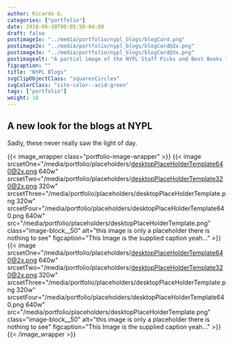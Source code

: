 ```yaml
---
author: Ricardo G.
categories: ["portfolio"]
date: 2018-06-30T00:05:50-04:00
draft: false
postimage1x: "../media/portfolio/nypl_blogs/blogCard.png"
postimage2x: "../media/portfolio/nypl_blogs/blogCard@2x.png"
postimage3x: "../media/portfolio/nypl_blogs/blogCard@3x.png"
postimagealt: "A partial image of the NYPL Staff Picks and Best Books landing page"
figcaption: ""
title: "NYPL Blogs"
svgClipObjectClass: "squaresCircles"
svgColorClass: "site-color--acid-green"
tags: ["portfolio"]
weight: 10
---
```

## A new look for the blogs at NYPL

Sadly, these never really saw the light of day.

{{< image_wrapper class="portfolio-image-wrapper" >}}
    {{< image srcsetOne="/media/portfolio/placeholders/desktopPlaceHolderTemplate640@2x.png 640w" srcsetTwo="/media/portfolio/placeholders/desktopPlaceHolderTemplate320@2x.png 320w" srcsetThree="/media/portfolio/placeholders/desktopPlaceHolderTemplate.png 320w" srcsetFour="/media/portfolio/placeholders/desktopPlaceHolderTemplate640.png 640w" src="/media/portfolio/placeholders/desktopPlaceHolderTemplate.png" class="image-block__50" alt="this image is only a placeholder there is nothing to see" figcaption="This Image is the supplied caption yeah..." >}}
    {{< image srcsetOne="/media/portfolio/placeholders/desktopPlaceHolderTemplate640@2x.png 640w" srcsetTwo="/media/portfolio/placeholders/desktopPlaceHolderTemplate320@2x.png 320w" srcsetThree="/media/portfolio/placeholders/desktopPlaceHolderTemplate.png 320w" srcsetFour="/media/portfolio/placeholders/desktopPlaceHolderTemplate640.png 640w" src="/media/portfolio/placeholders/desktopPlaceHolderTemplate.png"  class="image-block__50" alt="this image is only a placeholder there is nothing to see" figcaption="This Image is the supplied caption yeah..." >}}
{{< /image_wrapper >}}

